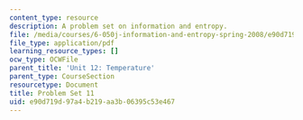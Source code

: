 ```yaml
---
content_type: resource
description: A problem set on information and entropy.
file: /media/courses/6-050j-information-and-entropy-spring-2008/e90d719d97a4b219aa3b06395c53e467_MIT6_050JS08_ps_11.pdf
file_type: application/pdf
learning_resource_types: []
ocw_type: OCWFile
parent_title: 'Unit 12: Temperature'
parent_type: CourseSection
resourcetype: Document
title: Problem Set 11
uid: e90d719d-97a4-b219-aa3b-06395c53e467
---
```

